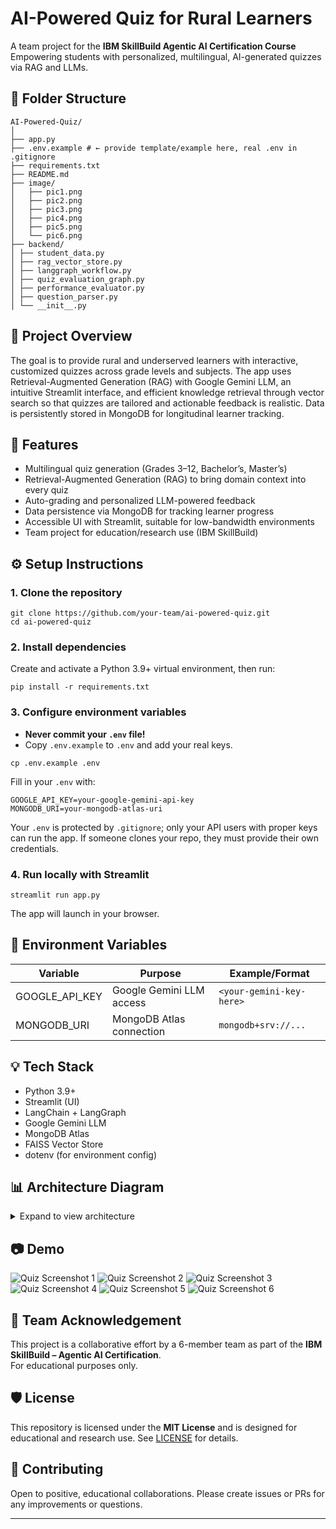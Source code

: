 # AI-Powered Quiz for Rural Learners

A team project for the **IBM SkillBuild Agentic AI Certification Course**  
Empowering students with personalized, multilingual, AI-generated quizzes via RAG and LLMs.

## 📂 Folder Structure

```
AI-Powered-Quiz/
│
├── app.py
├── .env.example # ← provide template/example here, real .env in .gitignore
├── requirements.txt
├── README.md
├── image/
│   ├── pic1.png
│   ├── pic2.png
│   ├── pic3.png
│   ├── pic4.png
│   ├── pic5.png
│   └── pic6.png
├── backend/
│ ├── student_data.py
│ ├── rag_vector_store.py
│ ├── langgraph_workflow.py
│ ├── quiz_evaluation_graph.py
│ ├── performance_evaluator.py
│ ├── question_parser.py
│ └── __init__.py
```

## 📝 Project Overview

The goal is to provide rural and underserved learners with interactive, customized quizzes across grade levels and subjects. The app uses Retrieval-Augmented Generation (RAG) with Google Gemini LLM, an intuitive Streamlit interface, and efficient knowledge retrieval through vector search so that quizzes are tailored and actionable feedback is realistic. Data is persistently stored in MongoDB for longitudinal learner tracking.

## 🚀 Features

- Multilingual quiz generation (Grades 3–12, Bachelor’s, Master’s)
- Retrieval-Augmented Generation (RAG) to bring domain context into every quiz
- Auto-grading and personalized LLM-powered feedback
- Data persistence via MongoDB for tracking learner progress
- Accessible UI with Streamlit, suitable for low-bandwidth environments
- Team project for education/research use (IBM SkillBuild)

## ⚙️ Setup Instructions

### 1. Clone the repository
```
git clone https://github.com/your-team/ai-powered-quiz.git
cd ai-powered-quiz
```

### 2. Install dependencies

Create and activate a Python 3.9+ virtual environment, then run:
```
pip install -r requirements.txt
```

### 3. Configure environment variables

- **Never commit your `.env` file!**  
- Copy `.env.example` to `.env` and add your real keys.
```
cp .env.example .env
```

Fill in your `.env` with:
```
GOOGLE_API_KEY=your-google-gemini-api-key
MONGODB_URI=your-mongodb-atlas-uri
```

Your `.env` is protected by `.gitignore`; only your API users with proper keys can run the app. If someone clones your repo, they must provide their own credentials.

### 4. Run locally with Streamlit
```
streamlit run app.py
```

The app will launch in your browser.

## 🔗 Environment Variables

| Variable       | Purpose                 | Example/Format        |
|----------------|------------------------|----------------------|
| GOOGLE_API_KEY | Google Gemini LLM access | `<your-gemini-key-here>` |
| MONGODB_URI    | MongoDB Atlas connection | `mongodb+srv://...`  |

## 💡 Tech Stack

- Python 3.9+
- Streamlit (UI)
- LangChain + LangGraph
- Google Gemini LLM
- MongoDB Atlas
- FAISS Vector Store
- dotenv (for environment config)

## 📊 Architecture Diagram

<details>
<summary>Expand to view architecture</summary>
```
[ Student UI / Streamlit ]
|
v
[ app.py ]
|
| | |
[ Quiz [ Quiz [ MongoDB
Generator ] Evaluation ] DataStore ]
| | |
[RAG/vector [ LLM [ Student
Search Report/FB ] Records ]
& Gemini ]
```

</details>

## 📷 Demo

![Quiz Screenshot 1](image/pic1.png)
![Quiz Screenshot 2](image/pic2.png)
![Quiz Screenshot 3](image/pic3.png)
![Quiz Screenshot 4](image/pic4.png)
![Quiz Screenshot 5](image/pic5.png)
![Quiz Screenshot 6](image/pic6.png)

## 👥 Team Acknowledgement

This project is a collaborative effort by a 6-member team as part of the **IBM SkillBuild – Agentic AI Certification**.  
For educational purposes only.

## 🛡️ License

This repository is licensed under the **MIT License** and is designed for educational and research use. See [LICENSE](LICENSE) for details.

## 🤝 Contributing

Open to positive, educational collaborations. Please create issues or PRs for any improvements or questions.

---
